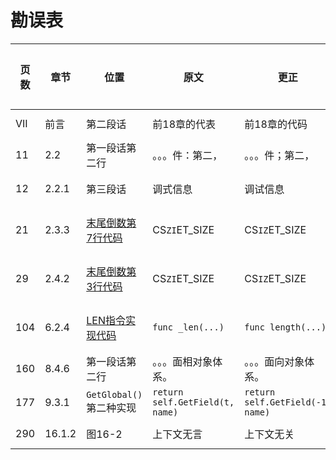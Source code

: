 # 勘误表

页数		| 章节		| 位置					| 原文				| 更正				| 读者					| 更正版次
------- | --------- | --------------------- | ----------------- | ----------------- | --------------------- | ---------
VII		| 前言		| 第二段话				| 前18章的代表		| 前18章的代码		| ![moon][moon]			| 
11		| 2.2		| 第一段话第二行			| 。。。件：第二，		| 。。。件；第二，		| ![moon][moon]			| 
12		| 2.2.1		| 第三段话				| 调式信息			| 调试信息			| ![泡泡][泡泡]			| 
21		| 2.3.3		|[末尾倒数第7行代码][p21]	| CS`ZI`ET_SIZE		| CS`IZ`ET_SIZE		| ![小灰先生][小灰先生]	| 
29		| 2.4.2		|[末尾倒数第3行代码][p29]	| CS`ZI`ET_SIZE		| CS`IZ`ET_SIZE		| ![小灰先生][小灰先生]	| 
104		| 6.2.4		|[LEN指令实现代码][p104]	| `func _len(...)`	| `func length(...)`| ![小灰先生][小灰先生]	| 
160		| 8.4.6		| 第一段话第二行			| 。。。面相对象体系。	| 。。。面向对象体系。	| ![泡泡][泡泡]			| 
177		| 9.3.1		| `GetGlobal()`第二种实现	| `return self.GetField(t, name)`	| `return self.GetField(-1, name)`	| ![泡泡][泡泡]			| 
290		| 16.1.2	| 图16-2					| 上下文无言			| 上下文无关			| ![moon][moon]			| 

[moon]: https://github.com/zxh0/luago-book/blob/master/readers/moon.png?raw=true "moon"
[泡泡]: https://github.com/zxh0/luago-book/blob/master/readers/paopao.jpeg?raw=true "泡泡"
[小灰先生]: https://github.com/zxh0/luago-book/blob/master/readers/小灰先生.jpeg?raw=true "小灰先生"

[p21]: https://github.com/zxh0/luago-book/blob/master/code/go/ch02/src/luago/binchunk/binary_chunk.go#L9
[p29]: https://github.com/zxh0/luago-book/blob/master/code/go/ch02/src/luago/binchunk/reader.go#L70
[p104]: https://github.com/zxh0/luago-book/blob/master/code/go/ch06/src/luago/vm/inst_operators.go#L100